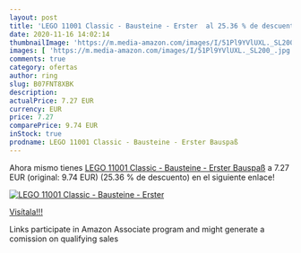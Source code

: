 ```yaml
---
layout: post
title: 'LEGO 11001 Classic - Bausteine - Erster  al 25.36 % de descuento'
date: 2020-11-16 14:02:14
thumbnailImage: 'https://m.media-amazon.com/images/I/51Pl9YVlUXL._SL200_.jpg'
images: [ 'https://m.media-amazon.com/images/I/51Pl9YVlUXL._SL200_.jpg' ]
comments: true
category: ofertas
author: ring
slug: B07FNT8XBK
description:
actualPrice: 7.27 EUR
currency: EUR
price: 7.27
comparePrice: 9.74 EUR
inStock: true
prodname: LEGO 11001 Classic - Bausteine - Erster Bauspaß
---
```


Ahora mismo tienes [LEGO 11001 Classic - Bausteine - Erster Bauspaß](https://www.amazon.de/dp/B07FNT8XBK/?tag=tolees0ca-21) a 7.27 EUR (original: 9.74 EUR) (25.36 %  de descuento) en el siguiente enlace!

[![LEGO 11001 Classic - Bausteine - Erster ](https://m.media-amazon.com/images/I/51Pl9YVlUXL._SL200_.jpg)](https://www.amazon.de/dp/B07FNT8XBK/?tag=tolees0ca-21)

[Visítala!!!](https://www.amazon.de/dp/B07FNT8XBK/?tag=tolees0ca-21)

Links participate in Amazon Associate program and might generate a comission on qualifying sales
